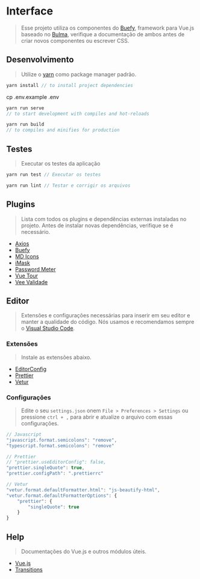 # Interface

> Esse projeto utiliza os componentes do [Buefy](https://buefy.org/documentation), framework para Vue.js baseado no [Bulma](https://bulma.io/documentation/), verifique a documentação de ambos antes de criar novos componentes ou escrever CSS.

## Desenvolvimento

> Utilize o [yarn](https://yarnpkg.com/) como package manager padrão.

```js
yarn install // to install project dependencies
```

cp .env.example .env

```js
yarn run serve
// to start development with compiles and hot-reloads
```

```js
yarn run build
// to compiles and minifies for production
```

## Testes

> Executar os testes da aplicação

```js
yarn run test // Executar os testes
```

```js
yarn run lint // Testar e corrigir os arquivos
```

## Plugins

> Lista com todos os plugins e dependências externas instaladas no projeto.
> Antes de instalar novas dependências, verifique se é necessário.

-   [Axios](https://github.com/axios/axios)
-   [Buefy](https://buefy.org/documentation)
-   [MD Icons](https://materialdesignicons.com/)
-   [iMask](https://github.com/uNmAnNeR/imaskjs/tree/master/packages/vue-imask)
-   [Password Meter](https://miladd3.github.io/vue-simple-password-meter/)
-   [Vue Tour](https://github.com/pulsardev/vue-tour)
-   [Vee Validade](https://logaretm.github.io/vee-validate/)

## Editor

> Extensões e configurações necessárias para inserir em seu editor e manter a qualidade do código. Nós usamos e recomendamos sempre o [Visual Studio Code](https://code.visualstudio.com/).

### Extensões

> Instale as extensões abaixo.

-   [EditorConfig](https://marketplace.visualstudio.com/items?itemName=EditorConfig.EditorConfig)
-   [Prettier](https://marketplace.visualstudio.com/items?itemName=esbenp.prettier-vscode)
-   [Vetur](https://marketplace.visualstudio.com/items?itemName=octref.vetur)

### Configurações

> Edite o seu `settings.json` onem `File > Preferences > Settings` ou pressione `ctrl + ,` para abrir e atualize o arquivo com essas configurações.

```js
// Javascript
"javascript.format.semicolons": "remove",
"typescript.format.semicolons": "remove"

// Prettier
// "prettier.useEditorConfig": false,
"prettier.singleQuote": true,
"prettier.configPath": ".prettierrc"

// Vetur
"vetur.format.defaultFormatter.html": "js-beautify-html",
"vetur.format.defaultFormatterOptions": {
	"prettier": {
		"singleQuote": true
	}
}
```

## Help

> Documentações do Vue.js e outros módulos úteis.

-   [Vue.js](https://v3.vuejs.org/guide/introduction.html#what-is-vue-js)
-   [Transitions](https://vuejs.org/v2/guide/transitions.html#Transitions-on-Initial-Render)
